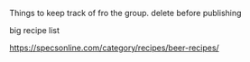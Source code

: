 Things to keep track of fro the group.  delete before publishing

big recipe list

https://specsonline.com/category/recipes/beer-recipes/

